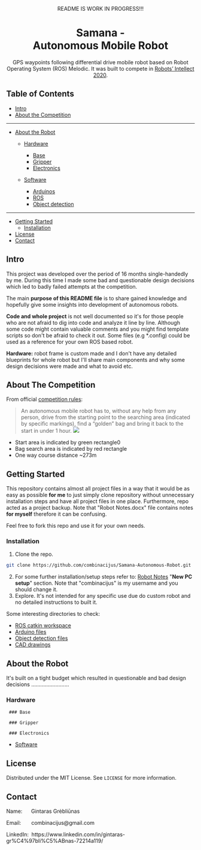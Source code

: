 <p align="center"> README IS WORK IN PROGRESS!!! </p>
  <h1 align="center">Samana -<br> Autonomous Mobile Robot</h1>
  <p align="center">GPS waypoints following differential drive mobile robot based on Robot Operating System (ROS) Melodic. It was built to compete in <a href="http://www.robotsintellect.com/en/competitions">Robots’ Intellect 2020</a>.</p>
 
## Table of Contents

* [Intro](#intro)
* [About the Competition](#about-the-competition)

---
* [About the Robot](#about-the-robot)
  * [Hardware](#hardware)
     * [Base](#base)
     * [Gripper](#gripper)
     * [Electronics](#electronics)
     
  * [Software](#software)
     * [Arduinos](#arduinos)
	 * [ROS](#ros)
	 * [Object detection](#object-detection)
---

* [Getting Started](#getting-started)
  * [Installation](#installation)
* [License](#license)
* [Contact](#contact)


## Intro
This project was developed over the period of 16 months single-handedly by me. During this time I made some bad and questionable design decisions which led to badly failed attempts at the competition.

The main **purpose of this README file** is to share gained knowledge and hopefully give some insights into development of autonomous robots.

**Code and whole project** is not well documented so it's for those people who are not afraid to dig into code and analyze it line by line. Although some code might contain valuable comments and you might find template scripts so don't be afraid to check it out. 
Some files (e.g *.config) could be used as a reference for your own ROS based robot.

**Hardware:** robot frame is custom made and I don't have any detailed blueprints for whole robot but I'll share main components and why some design decisions were made and what to avoid etc.

## About The Competition
From official [competition rules](http://www.robotsintellect.com/files/Golden_bag_search_EN_2020_newdocx_.pdf):
> An autonomous mobile robot has to, without any help from any person,
> drive from the starting point to the searching area (indicated by
> specific markings), find a “golden” bag and bring it back to the start
> in under 1 hour.
![](https://lh4.googleusercontent.com/9BSednJBsztT-BAT3jis3229QG2WgfV8W7t6h3jD0mqHqL_8I2yx2hXn2j_y8EQgOsk95g_Ku9j5cw1NDXepri1-uMbAVjRwZb2swq-Y0MALB_mGW9DauIGSjuyE3ryAIu9fI-Ij)

- Start area is indicated by green rectangle0
- Bag search area is indicated by red rectangle
- One way course distance ~273m

## Getting Started
This repository contains almost all project files in a way that it would be as easy as possible **for me** to just simply clone repository without unnecessary installation steps and have all project files in one place. Furthermore, repo acted as a project backup.
Note that "Robot Notes.docx" file contains notes **for myself** therefore it can be confusing.

Feel free to fork this repo and use it for your own needs.

### Installation

1. Clone the repo.
```sh
git clone https://github.com/combinacijus/Samana-Autonomous-Robot.git
```
2. For some further installation/setup steps refer to: [Robot Notes](https://github.com/Combinacijus/Samana-Autonomous-Robot/blob/master/Documentation/Robot%20Notes.docx) "**New PC setup**" section. Note that "combinacijus" is my username and you should change it.
3. Explore. It's not intended for any specific use due do custom robot and no detailed instructions to built it.

Some interesting directories to check:
- [ROS catkin workspace](https://github.com/Combinacijus/Samana-Autonomous-Robot/tree/master/ROS/samana_ws)
- [Arduino files](https://github.com/Combinacijus/Samana-Autonomous-Robot/tree/master/Arduino)
- [Object detection files](https://github.com/Combinacijus/Samana-Autonomous-Robot/tree/master/Python/GoldBagDetector)
- [CAD drawings](https://github.com/Combinacijus/Samana-Autonomous-Robot/tree/master/SamanaPartDrawings)


## About the Robot
It's built on a tight budget which resulted in questionable and bad design decisions .........................
### Hardware
     ### Base
     
     ### Gripper
     
     ### Electronics
     
  * [Software](#software)
	  

## License

Distributed under the MIT License. See `LICENSE` for more information.


## Contact
<p> Name: &nbsp; &nbsp; &nbsp;Gintaras Grėbliūnas </p>
<p> Email: &nbsp; &nbsp; &nbsp; combinacijus@gmail.com</p>
<p> LinkedIn:  &nbsp;https://www.linkedin.com/in/gintaras-gr%C4%97bli%C5%ABnas-72214a119/</p>

